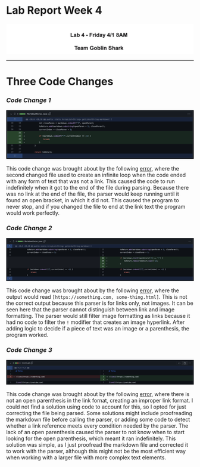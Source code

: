 # Lab Report Week 4
![Week4](labreport2/week4.png)

---
# Three Code Changes
### *Code Change 1*

![error1](labreport2/error1.png)

This code change was brought about by the following [error](https://github.com/rar001/markdown-parser/commit/b629f4598498a894224d84c5fa2077846d1c7071), where the second changed file used to create an infinite loop when the code ended with any form of text that was not a link. This caused the code to run indefinitely when it got to the end of the file during parsing. Because there was no link at the end of the file, the parser would keep running until it found an open bracket, in which it did not. This caused the program to never stop, and if you changed the file to end at the link text the program would work perfectly.

### *Code Change 2*

![error2](labreport2/error2.png)

This code change was brought about by the following [error](https://github.com/rar001/markdown-parser/commit/7c21b3c6a50db22adbd3f7a271820c7ce99df278), where the output would read `[https://something.com, some-thing.html]`. This is not the correct output because this parser is for links only, not images. It can be seen here that the parser cannot distinguish between link and image formatting. The parser would still filter image formatting as links because it had no code to filter the `!` modifier that creates an image hyperlink. After adding logic to decide if a piece of text was an image or a parenthesis, the program worked.

### *Code Change 3*

![error3](labreport2/error3.png)

This code change was brought about by the following [error](https://github.com/rar001/markdown-parser/commit/9ac3c4ed705f485a1805e8d41e11447bb6c3bee7), where there is not an open parenthesis in the link fornat, creating an improper link format. I could not find a solution using code to account for this, so I opted for just correcting the file being parsed. Some solutions might include proofreading the markdown file before calling the parser, or adding some code to detect whether a link reference meets every condition needed by the parser. The lack of an open parenthesis caused the parser to not know when to start looking for the open parenthesis, which meant it ran indefinitely. This solution was simple, as I just proofread the markdown file and corrected it to work with the parser, although this might not be the most efficient way when working with a larger file with more complex text elements.